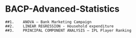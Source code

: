 # BACP-Advanced-Statistics

    ##1.	ANOVA – Bank Marketing Campaign 
    ##2.	LINEAR REGRESSION - Household expenditure 
    ##3.	PRINCIPAL COMPONENT ANALYSIS – IPL Player Ranking
